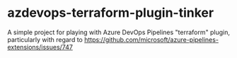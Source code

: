 # azdevops-terraform-plugin-tinker
A simple project for playing with Azure DevOps Pipelines "terraform" plugin, particularly with regard to https://github.com/microsoft/azure-pipelines-extensions/issues/747
